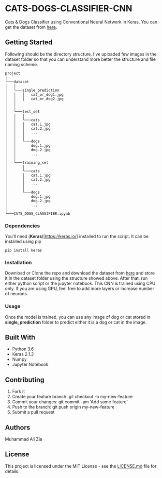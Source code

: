 # CATS-DOGS-CLASSIFIER-CNN
Cats &amp; Dogs Classifier using Conventional Neural Network in Keras. You can get the dataset from [here](https://www.kaggle.com/c/dogs-vs-cats/data). 

## Getting Started

Following should be the directory structure. I've uploaded few images in the dataset folder so that you can understand more better the structure and file naming scheme.

```
project   
│
└───dataset
│   │
│   └───single_prediction
│   │   │   cat_or_dog1.jpg
│   │   │   cat_or_dog2.jpg
│   │
│   │
│   └───test_set
│   │   │
│   │   └───cats
│   │   │   cat.1.jpg
│   │   │   cat.2.jpg
│   │   │   ...
│   │   │
│   │   └───dogs
│   │       dog.1.jpg
│   │       dog.2.jpg
│   │       ...
│   │  
│   └───training_set
│       │
│       └───cats
│       │   cat.1.jpg
│       │   cat.2.jpg
│       │   ...
│       │
│       └───dogs
│           dog.1.jpg
│           dog.2.jpg
│           ...
│     
└───CATS_DOGS_CLASSIFIER.ipynb
```

### Dependencies

You'll need (__Keras__)[https://keras.io/] installed to run the script. It can be installed using pip
```
pip install keras
```
### Installation

Download or Clone the repo and download the dataset from [here](https://www.kaggle.com/c/dogs-vs-cats/data) and store it in the dataset folder using the structure showed above. After that, run either python script or the jupyter notebook. This CNN is trained using CPU only. If you are using GPU, feel free to add more layers or increase number of neurons.

### Usage

Once the model is trained, you can use any image of dog or cat stored in __single_prediction__ folder to predict either it is a dog or cat in the image.

## Built With

* Python 3.6
* Keras 2.1.3
* Numpy
* Jupyter Notebook

## Contributing

1. Fork it
2. Create your feature branch: git checkout -b my-new-feature
3. Commit your changes: git commit -am 'Add some feature'
4. Push to the branch: git push origin my-new-feature
5. Submit a pull request

## Authors

Muhammad Ali Zia

## License

This project is licensed under the MIT License - see the [LICENSE.md](https://github.com/the-javapocalypse/Twitter-Sentiment-Analysis/blob/master/License.txt) file for details
